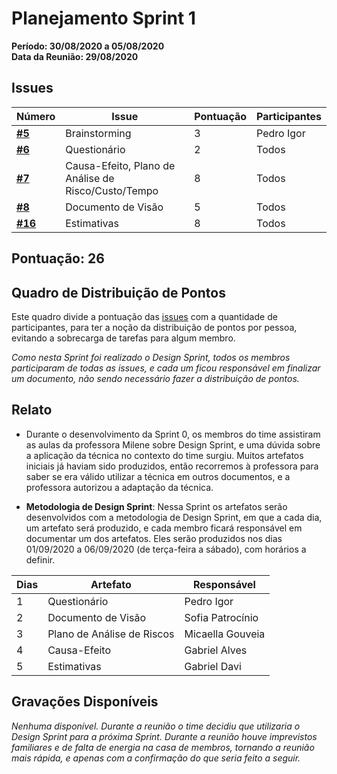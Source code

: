 # Planejamento Sprint 1
**Período: 30/08/2020 a 05/08/2020**<br>
**Data da Reunião: 29/08/2020**

## Issues

|Número | Issue | Pontuação | Participantes|
| - | - | - | - |
| [**#5**](https://github.com/UnBArqDsw/2020.1_G12_Stock/issues/5) | Brainstorming | 3 | Pedro Igor |
| [**#6**](https://github.com/UnBArqDsw/2020.1_G12_Stock/issues/6) | Questionário | 2 | Todos |
| [**#7**](https://github.com/UnBArqDsw/2020.1_G12_Stock/issues/7) | Causa-Efeito, Plano de Análise de Risco/Custo/Tempo | 8 | Todos |
| [**#8**](https://github.com/UnBArqDsw/2020.1_G12_Stock/issues/8) | Documento de Visão | 5 | Todos |
| [**#16**](https://github.com/UnBArqDsw/2020.1_G12_Stock/issues/16)| Estimativas | 8 | Todos |

## Pontuação: 26


## Quadro de Distribuição de Pontos
Este quadro divide a pontuação das [issues](../../Modeling/objeto?id=Issue) com a quantidade de participantes, para ter a noção da distribuição de pontos por pessoa, evitando a sobrecarga de tarefas para algum membro.

*Como nesta Sprint foi realizado o Design Sprint, todos os membros participaram de todas as issues, e cada um ficou responsável em finalizar um documento, não sendo necessário fazer a distribuição de pontos.*

## Relato
* Durante o desenvolvimento da Sprint 0, os membros do time assistiram as aulas da professora Milene sobre Design Sprint, e uma dúvida sobre a aplicação da técnica no contexto do time surgiu. Muitos artefatos iniciais já haviam sido produzidos, então recorremos à professora para saber se era válido utilizar a técnica em outros documentos, e a professora autorizou a adaptação da técnica.

* **Metodologia de Design Sprint**: Nessa Sprint os artefatos serão desenvolvidos com a metodologia de Design Sprint, em que a cada dia, um artefato será produzido, e cada membro ficará responsável em documentar um dos artefatos. Eles serão produzidos nos dias 01/09/2020 a 06/09/2020 (de terça-feira a sábado), com horários a definir.

|Dias | Artefato | Responsável |
| - | - | - |
| 1 | Questionário| Pedro Igor
| 2 | Documento de Visão | Sofia Patrocínio
| 3 | Plano de Análise de Riscos | Micaella Gouveia
| 4 | Causa-Efeito | Gabriel Alves
| 5 | Estimativas | Gabriel Davi

## Gravações Disponíveis
*Nenhuma disponível. Durante a reunião o time decidiu que utilizaria o Design Sprint para a próxima Sprint. Durante a reunião houve imprevistos familiares e de falta de energia na casa de membros, tornando a reunião mais rápida, e apenas com a confirmação do que seria feito a seguir.*



